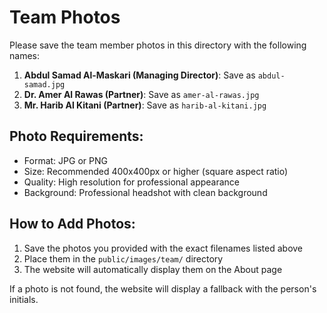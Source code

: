 # Team Photos

Please save the team member photos in this directory with the following names:

1. **Abdul Samad Al-Maskari (Managing Director)**: Save as `abdul-samad.jpg`
2. **Dr. Amer Al Rawas (Partner)**: Save as `amer-al-rawas.jpg`  
3. **Mr. Harib Al Kitani (Partner)**: Save as `harib-al-kitani.jpg`

## Photo Requirements:
- Format: JPG or PNG
- Size: Recommended 400x400px or higher (square aspect ratio)
- Quality: High resolution for professional appearance
- Background: Professional headshot with clean background

## How to Add Photos:
1. Save the photos you provided with the exact filenames listed above
2. Place them in the `public/images/team/` directory
3. The website will automatically display them on the About page

If a photo is not found, the website will display a fallback with the person's initials.



